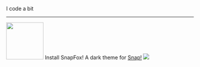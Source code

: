 I code a bit
<hr>

<img src="https://d1eo0ig0pi5tcs.cloudfront.net/original/2X/6/6d393dd93874c2c01de10f51c22d292a70c44dcb.png" width="100"> Install SnapFox! A dark theme for <a href="https://snap.berkeley.edu">Snap!</a> <a href="https://snapfox.glitch.me"><img src="https://img.shields.io/static/v1?label=&message=Learn%20more&color=%3CCOLOR%3E"></a>
